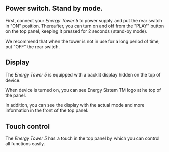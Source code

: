 ## Power switch. Stand by mode.

First, connect your *Energy Tower 5* to power supply and put the rear switch in "ON" position. Thereafter, you can turn on and off from the "PLAY" button on the top panel, keeping it pressed for 2 seconds (stand-by mode).

We recommend that when the tower is not in use for a long period of time, put "OFF" the rear switch.


## Display

The *Energy  Tower 5* is equipped with a backlit display hidden on the top of device.

When device is turned on, you can see Energy Sistem TM logo at he top of the panel.

In addition, you can see the display with the actual mode and more information in the front of the top panel.


## Touch control

The *Energy Tower 5* has a touch in the top panel by which you can control all functions easily.


